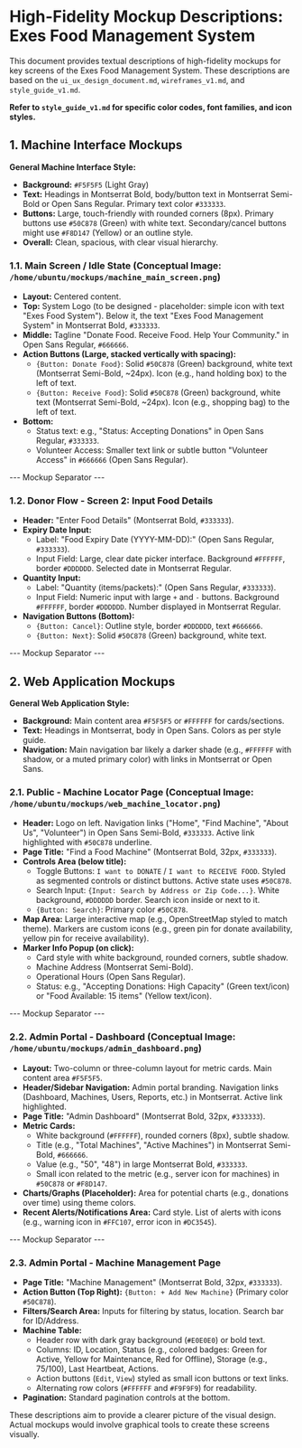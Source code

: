 # High-Fidelity Mockup Descriptions: Exes Food Management System

This document provides textual descriptions of high-fidelity mockups for key screens of the Exes Food Management System. These descriptions are based on the `ui_ux_design_document.md`, `wireframes_v1.md`, and `style_guide_v1.md`.

**Refer to `style_guide_v1.md` for specific color codes, font families, and icon styles.**

## 1. Machine Interface Mockups

**General Machine Interface Style:**
*   **Background:** `#F5F5F5` (Light Gray)
*   **Text:** Headings in Montserrat Bold, body/button text in Montserrat Semi-Bold or Open Sans Regular. Primary text color `#333333`.
*   **Buttons:** Large, touch-friendly with rounded corners (8px). Primary buttons use `#50C878` (Green) with white text. Secondary/cancel buttons might use `#F8D147` (Yellow) or an outline style.
*   **Overall:** Clean, spacious, with clear visual hierarchy.

### 1.1. Main Screen / Idle State (Conceptual Image: `/home/ubuntu/mockups/machine_main_screen.png`)

*   **Layout:** Centered content.
*   **Top:** System Logo (to be designed - placeholder: simple icon with text "Exes Food System"). Below it, the text "Exes Food Management System" in Montserrat Bold, `#333333`.
*   **Middle:** Tagline "Donate Food. Receive Food. Help Your Community." in Open Sans Regular, `#666666`.
*   **Action Buttons (Large, stacked vertically with spacing):**
    *   `{Button: Donate Food}`: Solid `#50C878` (Green) background, white text (Montserrat Semi-Bold, ~24px). Icon (e.g., hand holding box) to the left of text.
    *   `{Button: Receive Food}`: Solid `#50C878` (Green) background, white text (Montserrat Semi-Bold, ~24px). Icon (e.g., shopping bag) to the left of text.
*   **Bottom:**
    *   Status text: e.g., "Status: Accepting Donations" in Open Sans Regular, `#333333`.
    *   Volunteer Access: Smaller text link or subtle button "Volunteer Access" in `#666666` (Open Sans Regular).

--- Mockup Separator ---

### 1.2. Donor Flow - Screen 2: Input Food Details

*   **Header:** "Enter Food Details" (Montserrat Bold, `#333333`).
*   **Expiry Date Input:**
    *   Label: "Food Expiry Date (YYYY-MM-DD):" (Open Sans Regular, `#333333`).
    *   Input Field: Large, clear date picker interface. Background `#FFFFFF`, border `#DDDDDD`. Selected date in Montserrat Regular.
*   **Quantity Input:**
    *   Label: "Quantity (items/packets):" (Open Sans Regular, `#333333`).
    *   Input Field: Numeric input with large `+` and `-` buttons. Background `#FFFFFF`, border `#DDDDDD`. Number displayed in Montserrat Regular.
*   **Navigation Buttons (Bottom):**
    *   `{Button: Cancel}`: Outline style, border `#DDDDDD`, text `#666666`.
    *   `{Button: Next}`: Solid `#50C878` (Green) background, white text.

--- Mockup Separator ---

## 2. Web Application Mockups

**General Web Application Style:**
*   **Background:** Main content area `#F5F5F5` or `#FFFFFF` for cards/sections.
*   **Text:** Headings in Montserrat, body in Open Sans. Colors as per style guide.
*   **Navigation:** Main navigation bar likely a darker shade (e.g., `#FFFFFF` with shadow, or a muted primary color) with links in Montserrat or Open Sans.

### 2.1. Public - Machine Locator Page (Conceptual Image: `/home/ubuntu/mockups/web_machine_locator.png`)

*   **Header:** Logo on left. Navigation links ("Home", "Find Machine", "About Us", "Volunteer") in Open Sans Semi-Bold, `#333333`. Active link highlighted with `#50C878` underline.
*   **Page Title:** "Find a Food Machine" (Montserrat Bold, 32px, `#333333`).
*   **Controls Area (below title):**
    *   Toggle Buttons: `I want to DONATE` / `I want to RECEIVE FOOD`. Styled as segmented controls or distinct buttons. Active state uses `#50C878`.
    *   Search Input: `{Input: Search by Address or Zip Code...}`. White background, `#DDDDDD` border. Search icon inside or next to it.
    *   `{Button: Search}`: Primary color `#50C878`.
*   **Map Area:** Large interactive map (e.g., OpenStreetMap styled to match theme). Markers are custom icons (e.g., green pin for donate availability, yellow pin for receive availability).
*   **Marker Info Popup (on click):**
    *   Card style with white background, rounded corners, subtle shadow.
    *   Machine Address (Montserrat Semi-Bold).
    *   Operational Hours (Open Sans Regular).
    *   Status: e.g., "Accepting Donations: High Capacity" (Green text/icon) or "Food Available: 15 items" (Yellow text/icon).

--- Mockup Separator ---

### 2.2. Admin Portal - Dashboard (Conceptual Image: `/home/ubuntu/mockups/admin_dashboard.png`)

*   **Layout:** Two-column or three-column layout for metric cards. Main content area `#F5F5F5`.
*   **Header/Sidebar Navigation:** Admin portal branding. Navigation links (Dashboard, Machines, Users, Reports, etc.) in Montserrat. Active link highlighted.
*   **Page Title:** "Admin Dashboard" (Montserrat Bold, 32px, `#333333`).
*   **Metric Cards:**
    *   White background (`#FFFFFF`), rounded corners (8px), subtle shadow.
    *   Title (e.g., "Total Machines", "Active Machines") in Montserrat Semi-Bold, `#666666`.
    *   Value (e.g., "50", "48") in large Montserrat Bold, `#333333`.
    *   Small icon related to the metric (e.g., server icon for machines) in `#50C878` or `#F8D147`.
*   **Charts/Graphs (Placeholder):** Area for potential charts (e.g., donations over time) using theme colors.
*   **Recent Alerts/Notifications Area:** Card style. List of alerts with icons (e.g., warning icon in `#FFC107`, error icon in `#DC3545`).

--- Mockup Separator ---

### 2.3. Admin Portal - Machine Management Page

*   **Page Title:** "Machine Management" (Montserrat Bold, 32px, `#333333`).
*   **Action Button (Top Right):** `{Button: + Add New Machine}` (Primary color `#50C878`).
*   **Filters/Search Area:** Inputs for filtering by status, location. Search bar for ID/Address.
*   **Machine Table:**
    *   Header row with dark gray background (`#E0E0E0`) or bold text.
    *   Columns: ID, Location, Status (e.g., colored badges: Green for Active, Yellow for Maintenance, Red for Offline), Storage (e.g., 75/100), Last Heartbeat, Actions.
    *   Action buttons (`Edit`, `View`) styled as small icon buttons or text links.
    *   Alternating row colors (`#FFFFFF` and `#F9F9F9`) for readability.
*   **Pagination:** Standard pagination controls at the bottom.

These descriptions aim to provide a clearer picture of the visual design. Actual mockups would involve graphical tools to create these screens visually.
